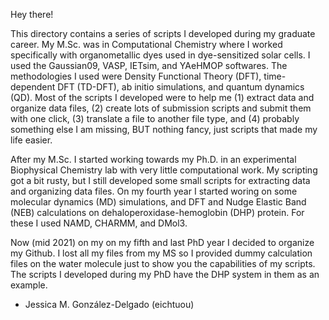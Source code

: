 Hey there!

This directory contains a series of scripts I developed during my graduate career.
My M.Sc. was in Computational Chemistry where I worked specifically with organometallic
dyes used in dye-sensitized solar cells. I used the Gaussian09, VASP, IETsim, and
YAeHMOP softwares. The methodologies I used were Density Functional Theory (DFT),
time-dependent DFT (TD-DFT), ab initio simulations, and quantum dynamics (QD). Most
of the scripts I developed were to help me (1) extract data and organize data files,
(2) create lots of submission scripts and submit them with one click, (3) translate
a file to another file type, and (4) probably something else I am missing, BUT nothing
fancy, just scripts that made my life easier.  

After my M.Sc. I started working towards my Ph.D. in an experimental Biophysical
Chemistry lab with very little computational work. My scripting got a bit rusty, but
I still developed some small scripts for extracting data and organizing data files. On
my fourth year I started woring on some molecular dynamics (MD) simulations, and DFT 
and Nudge Elastic Band (NEB) calculations on dehaloperoxidase-hemoglobin (DHP) protein.
For these I used NAMD, CHARMM, and DMol3.

Now (mid 2021) on my on my fifth and last PhD year I decided to organize my Github. I
lost all my files from my MS so I provided dummy calculation files on the water molecule 
just to show you the capabilities of my scripts. The scripts I developed during my PhD
have the DHP system in them as an example.

- Jessica M. González-Delgado (eichtuou)

